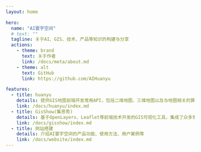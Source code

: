 ```yaml
---
layout: home

hero:
  name: "AI寰宇空间"
  # text: ""
  tagline: 关于AI、GIS、技术、产品等知识的构建与分享
  actions:
    - theme: brand
      text: 关于作者
      link: /docs/meta/about.md
    - theme: alt
      text: GitHub
      link: https://github.com/AIHuanyu

features:
  - title: huanyu
    details: 提供GIS地图前端开发常用API，包括二维地图、三维地图以及与地图相关的算法API
    link: /docs/huanyu/index.md
  - title: GisShow(集思秀)
    details: 基于OpenLayers、Leaflet等前端技术开发的GIS可视化工具，集成了众多常用的GIS功能模块
    link: /docs/gisshow/index.md
  - title: 网站搭建
    details: 介绍AI寰宇空间的产品功能、使用方法、用户案例等
    link: /docs/website/index.md
---
```


